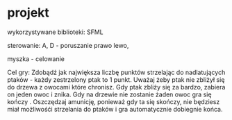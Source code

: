 # projekt
wykorzystywane biblioteki: SFML

sterowanie:
A, D - poruszanie prawo lewo,

myszka - celowanie

Cel gry: Zdobądź jak największa liczbę punktów strzelając do nadlatujących ptaków - każdy zestrzelony ptak to 1 punkt. Uważaj żeby ptak nie zbliżył się do drzewa z owocami które chronisz. Gdy ptak zbliży się za bardzo, zabiera on jeden owoc i znika. Gdy na drzewie nie zostanie żaden owoc gra się kończy . Oszczędzaj amunicję, ponieważ gdy ta się skończy, nie będziesz miał możliwośći strzelania do ptaków i gra automatycznie dobiegnie końca.
